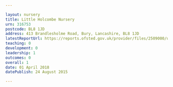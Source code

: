 ```yaml
---

layout: nursery
title: Little Holcombe Nursery
urn: 316753
postcode: BL8 1JD
address: 413 Brandlesholme Road, Bury, Lancashire, BL8 1JD
latestReportUrl: https://reports.ofsted.gov.uk/provider/files/2509000/urn/316753.pdf
teaching: 0
development: 0
leadership: 1
outcomes: 0
overall: 1
date: 01 April 2018 
datePublish: 24 August 2015

---
```

